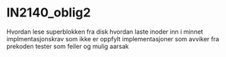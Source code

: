 # IN2140_oblig2
Hvordan lese superblokken fra disk
hvordan laste inoder inn i minnet
implmentasjonskrav som ikke er oppfylt
implementasjoner som avviker fra prekoden
tester som feiler og mulig aarsak
